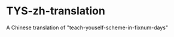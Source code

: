 TYS-zh-translation
==================

A Chinese translation of "teach-youself-scheme-in-fixnum-days"
